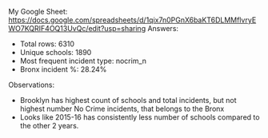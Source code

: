 My Google Sheet: https://docs.google.com/spreadsheets/d/1qix7n0PGnX6baKT6DLMMflvryEWO7KQRIF4OQ13UvQc/edit?usp=sharing
Answers:
- Total rows: 6310
- Unique schools: 1890
- Most frequent incident type: nocrim_n
- Bronx incident %: 28.24%

Observations:
- Brooklyn has highest count of schools and total incidents, but not highest number No Crime incidents, that belongs to the Bronx
- Looks like 2015-16 has consistently less number of schools compared to the other 2 years.
